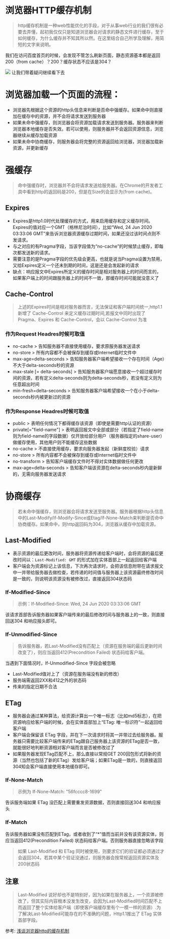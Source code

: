 # 浏览器HTTP缓存机制
> http缓存机制是一种web性能优化的手段，对于从事web行业的我们很有必要去弄懂，起初我仅仅只是知道浏览器会对请求的静态文件进行缓存，至于如何缓存，为什么缓存并不知其所以然。在这里结合自己所学及理解，用简短的文字来说明。

我们在访问百度首页的时候，会发现不管怎么刷新页面，静态资源基本都是返回 200（from cache）？200？缓存状态不应该是304？

![](https://user-gold-cdn.xitu.io/2020/7/18/1735ff687c717f9a?w=886&h=288&f=png&s=22579)
让我们带着疑问继续看下去
# 浏览器加载一个页面的流程：
- 浏览器先根据这个资源的http头信息来判断是否命中强缓存。如果命中则直接加在缓存中的资源，并不会将请求发送到服务器
- 如果未命中强缓存，则浏览器会将资源加载请求发送到服务器。服务器来判断浏览器本地缓存是否失效。若可以使用，则服务器并不会返回资源信息，浏览器继续从缓存加载资源
- 如果未命中协商缓存，则服务器会将完整的资源返回给浏览器，浏览器加载新资源，并更新缓存

# 强缓存
> 命中强缓存时，浏览器并不会将请求发送给服务器。在Chrome的开发者工具中看到http的返回码是200，但是在Size列会显示为(from cache)。
## Expires
- Expires是http1.0时代处理缓存的方式，用来启用缓存和定义缓存时间。Expires的值对应一个GMT（格林尼治时间），比如“Wed, 24 Jun 2020 03:33:06 GMT”来告诉浏览器资源缓存过期时间，如果还没过该时间点则不发请求。
- 与之对应的有Pragma字段，当该字段值为“no-cache”的时候禁止缓存，即每次都发送新的请求。
- 需要注意的是Pragma字段的优先级会更高，也就是说当Pragma设置为禁用，又给Expires定义一个还未到期的时间，这是还是会发起新的请求
- 缺点：响应报文中Expires所定义的缓存时间是相对服务器上的时间而言的，如果客户端上的时间跟服务器上的时间不一致，那缓存时间可能就没意义了

## Cache-Control
> 上述的Expires时间是相对服务器而言，无法保证和客户端时间统一,http1.1新增了 Cache-Control 来定义缓存过期时间,若报文中同时出现了 Pragma、Expires 和 Cache-Control，会以 Cache-Control 为准

### 作为Request Headres时候可取值
- no-cache > 告知服务器不直接使用缓存，要求原服务器发送请求
- no-store > 所有内容都不会被保存到缓存或Internet临时文件中
- max-age=delta-seconds > 告知服务器客户端希望接收一个存在时间（Age）不大于delta-seconds秒的资源
- max-stale [= delta-seconds] > 告知服务器客户端愿意接收一个超过缓存时间的资源，若有定义delta-seconds则为delta-seconds秒，若没有定义则为任意超出时间
- min-fresh=delta-seconds > 告知服务器客户端希望接收一个在小于delta-seconds秒内被更新过的资源
### 作为Response Headres时候可取值
- public > 表明任何情况下都得缓存该资源（即使是需要http认证的资源）
- private[="field-name"] > 表明返回报文中全部或部分（若指定了field-name则为field-name的字段数据）仅开放给部分用户（服务器指定的share-user）做缓存使用，其他用户则不能缓存这些数据
- no-cache > 不直接使用缓存，要求向服务器发起（新鲜度校验）请求
- no-store > 所有内容都不会被保存到缓存或Internet临时文件中
- no-transform > 告知客户端缓存文件时不得对实体数据做任何更改
- max-age=delta-seconds > 告知客户端该资源在delta-seconds秒内是新鲜的，无需向服务器发送请求

# 协商缓存
> 若未命中强缓存，则浏览器会将请求发送至服务器。服务器根据http头信息中的Last-Modify/If-Modify-Since或Etag/If-None-Match来判断是否命中协商缓存。如果命中，则http返回码为304，浏览器从缓存中加载资源。

## Last-Modified
- 表示资源的最后更改时间，服务器将资源传递给客户端时，会将资源的最后更改时间以：`Last-Modified: GMT` 的形式加在实体首部上一起返回给客户端
- 客户端会为资源标记上该信息，下次再次请求时，会把该信息附带在请求报文中一并带给服务器去做检查，若传递的时间值与服务器上该资源最终修改时间是一致的，则说明该资源没有被修改过，直接返回304状态码

### If-Modified-Since
> 示例：If-Modified-Since: Wed, 24 Jun 2020 03:33:06 GMT

该请求首部告诉服务器如果客户端传来的最后修改时间与服务器上的一致，则直接回送304 和响应报头即可。

### If-Unmodified-Since
> 告诉服务器，若Last-Modified没有匹配上（资源在服务端的最后更新时间改变了），则应当返回412(Precondition Failed) 状态码给客户端。 


当遇到下面情况时，If-Unmodified-Since 字段会被忽略
- Last-Modified值对上了（资源在服务端没有新的修改）
- 服务端需返回2XX和412之外的状态码
- 传来的指定日期不合法

## ETag
- 服务器会通过某种算法，给资源计算出一个唯一标志（比如md5标志），在把资源响应给客户端的时候，会在实体首部加上“ETag: 唯一标识符”一起返回给客户端
- 客户端会保留该 ETag 字段，并在下一次请求时将其一并带过去给服务器。服务器只需要比较客户端传来的ETag跟自己服务器上该资源的ETag是否一致，就能很好地判断资源相对客户端而言是否被修改过了
- 如果服务器发现ETag匹配不上，那么直接以常规GET 200回包形式将新的资源（当然也包括了新的ETag）发给客户端；如果ETag是一致的，则直接返回304知会客户端直接使用本地缓存即可。
###  If-None-Match
> 示例为  If-None-Match: "56fcccc8-1699"

告诉服务端如果 ETag 没匹配上需要重发资源数据，否则直接回送304 和响应报头

### If-Match
告诉服务器如果没有匹配到ETag，或者收到了“*”值而当前并没有该资源实体，则应当返回412(Precondition Failed) 状态码给客户端。否则服务器直接忽略该字段
> 如果 Last-Modified 和 ETag 同时被使用，则要求它们的验证都必须通过才会返回304，若其中某个验证没通过，则服务器会按常规返回资源实体及200状态码
## 注意
> Last-Modified 说好却也不是特别好，因为如果在服务器上，一个资源被修改了，但其实际内容根本没发生改变，会因为Last-Modified时间匹配不上而返回了整个实体给客户端（即使客户端缓存里有个一模一样的资源）.为了解决Last-Modified可能存在的不准确的问题，Http1.1推出了 ETag 实体首部字段。

参考: [浅谈浏览器http的缓存机制](https://www.cnblogs.com/vajoy/p/5341664.html)
